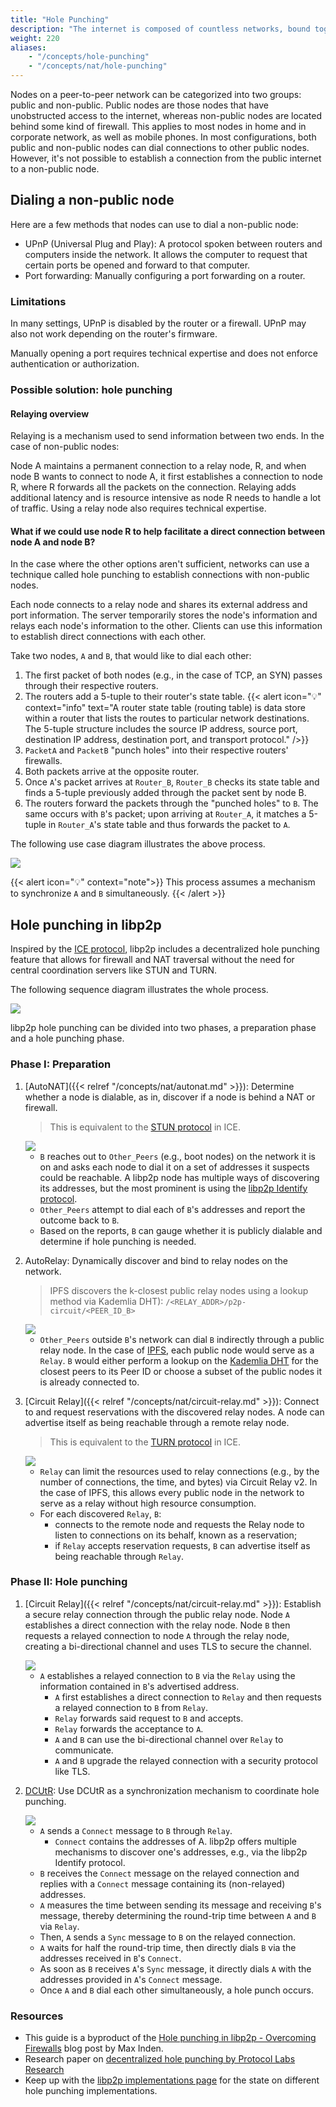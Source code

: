 ```yaml
---
title: "Hole Punching"
description: "The internet is composed of countless networks, bound together into shared address spaces by foundational transport protocols. As traffic moves between network boundaries, it's very common for a process called Network Address Translation to occur. Network Address Translation (NAT) maps an address from one address space to another."
weight: 220
aliases:
    - "/concepts/hole-punching"
    - "/concepts/nat/hole-punching"
---
```


Nodes on a peer-to-peer network can be categorized into two groups:
public and non-public. Public nodes are those nodes that have unobstructed
access to the internet, whereas non-public nodes are located behind some kind
of firewall. This applies to most nodes in home and in corporate network,
as well as mobile phones. In most configurations, both public and non-public
nodes can dial connections to other public nodes. However, it's not possible
to establish a connection from the public internet to a non-public node.

## Dialing a non-public node

Here are a few methods that nodes can use to dial a non-public node:

- UPnP (Universal Plug and Play): A protocol spoken between routers and computers
  inside the network. It allows the computer to request that certain ports be
  opened and forward to that computer.
- Port forwarding: Manually configuring a port forwarding on a router.

### Limitations

In many settings, UPnP is disabled by the router or a firewall.
UPnP may also not work depending on the router's firmware.

Manually opening a port requires technical expertise and does not
enforce authentication or authorization.

### Possible solution: hole punching

#### Relaying overview

Relaying is a mechanism used to send information between two ends.
In the case of non-public nodes:

Node A maintains a permanent connection to a relay node, R, and when node
B wants to connect to node A, it first establishes a connection to node R,
where R forwards all the packets on the connection. Relaying adds additional
latency and is resource intensive as node R needs to handle a lot of traffic.
Using a relay node also requires technical expertise.

#### What if we could use node R to help facilitate a **direct connection** between node A and node B?

In the case where the other options aren't sufficient, networks can
use a technique called hole punching to establish connections with
non-public nodes.

Each node connects to a relay node and shares its external address and port
information. The server temporarily stores the node's
information and relays each node's information to the other. Clients can
use this information to establish direct connections with each other.

Take two nodes, `A` and `B`, that would like to dial each other:

1. The first packet of both nodes (e.g., in the case of TCP, an SYN)
   passes through their respective routers.
2. The routers add a 5-tuple to their router's state table.
  {{< alert icon="💡" context="info" text="A router state table (routing table) is data store within a router that lists the routes to particular network destinations. The 5-tuple structure includes the source IP address, source port, destination IP address, destination port, and transport protocol." />}}
3. `PacketA` and `PacketB` "punch holes" into their respective routers'
   firewalls.
4. Both packets arrive at the opposite router.
5. Once `A`'s packet arrives at `Router_B`, `Router_B` checks its state
   table and finds a 5-tuple previously added through the packet sent by
   node B.
6. The routers forward the packets through the "punched holes" to `B`.
   The same occurs with `B`'s packet; upon arriving at `Router_A`, it matches
   a 5-tuple in `Router_A`'s state table and thus forwards the packet to `A`.

The following use case diagram illustrates the above process.

<img src="/concepts/assets/hole-punching/libp2p-hole-punching-2.svg/" >

{{< alert icon="💡" context="note">}}
This process assumes a mechanism to synchronize `A` and `B` simultaneously.
{{< /alert >}}

## Hole punching in libp2p

Inspired by the
[ICE protocol](https://datatracker.ietf.org/doc/html/rfc8445),
libp2p includes a decentralized hole punching
feature that allows for firewall and NAT traversal without the need
for central coordination servers like STUN and TURN.

The following sequence diagram illustrates the whole process.

<img src="/concepts/assets/hole-punching/libp2p-hole-punching-4.svg/" >

libp2p hole punching can be divided into two phases, a preparation phase and
a hole punching phase.

### Phase I: Preparation

1. [AutoNAT]({{< relref "/concepts/nat/autonat.md" >}}): Determine whether a node is dialable,
   as in, discover if a node is behind a NAT or firewall.

   > This is equivalent to the
   > [STUN protocol](https://www.rfc-editor.org/rfc/rfc3489) in ICE.

   <img src="/concepts/assets/hole-punching/libp2p-hole-punching-5.svg/" >

   - `B` reaches out to `Other_Peers` (e.g., boot nodes) on the network it
     is on and asks each node to dial it on a set of addresses it suspects
     could be reachable. A libp2p node has multiple ways of discovering its
     addresses, but the most prominent is using the
     [libp2p Identify protocol](https://github.com/libp2p/specs/blob/master/identify/README.md).
   - `Other_Peers` attempt to dial each of `B`'s addresses and report the
     outcome back to `B`.
   - Based on the reports, `B` can gauge whether it is publicly dialable and
     determine if hole punching is needed.

<!-- to add routing reference when available -->
<!-- to add autorelay reference when available -->

2. AutoRelay: Dynamically discover and bind to relay nodes on the network.
   > IPFS discovers the k-closest public relay nodes using a lookup method
   > via Kademlia DHT): `/<RELAY_ADDR>/p2p-circuit/<PEER_ID_B>`

    <img src="/concepts/assets/hole-punching/libp2p-hole-punching-6.svg/" >

    - `Other_Peers` outside `B`'s network can dial `B` indirectly through
      a public relay node. In the case of [IPFS](https://ipfs.tech/), each public
      node would serve as a `Relay`. `B` would either perform a lookup on the
      [Kademlia DHT](https://github.com/libp2p/specs/blob/master/kad-dht/README.md)
      for the closest peers to its Peer ID or choose a subset of the public nodes
      it is already connected to.

3. [Circuit Relay]({{< relref "/concepts/nat/circuit-relay.md" >}}): Connect to and request
   reservations with the discovered relay nodes. A node can advertise itself as
   being reachable through a remote relay node.

   > This is equivalent to the
   > [TURN protocol](https://datatracker.ietf.org/doc/html/rfc5766) in ICE.

    <img src="/concepts/assets/hole-punching/libp2p-hole-punching-7.svg/" >

   - `Relay` can limit the resources used to relay connections (e.g., by the number
     of connections, the time, and bytes) via Circuit Relay v2. In the case of IPFS,
     this allows every public node in the network to serve as a relay without high
     resource consumption.
   - For each discovered `Relay`, `B`:
       - connects to the remote node and requests the Relay node to listen to
         connections on its behalf, known as a reservation;
       - if `Relay` accepts reservation requests, `B` can advertise itself as being
         reachable through `Relay`.

### Phase II: Hole punching

1. [Circuit Relay]({{< relref "/concepts/nat/circuit-relay.md" >}}): Establish a secure relay connection
   through the public relay node. Node `A` establishes a direct connection with
   the relay node. Node `B` then requests a relayed connection to node `A` through
   the relay node, creating a bi-directional channel and uses TLS to secure the
   channel.

    <img src="/concepts/assets/hole-punching/libp2p-hole-punching-8.svg/" >

    - `A` establishes a relayed connection to `B` via the `Relay` using the
      information contained in `B`'s advertised address.
        - `A` first establishes a direct connection to `Relay` and then
          requests a relayed connection to `B` from `Relay`.
        - `Relay` forwards said request to `B` and accepts.
        - `Relay` forwards the acceptance to `A`.
        - `A` and `B` can use the bi-directional channel over `Relay` to
          communicate.
        - `A` and `B` upgrade the relayed connection with a security protocol
          like TLS.

   <!-- to add dcutr reference when available -->

2. [DCUtR](https://github.com/libp2p/specs/blob/master/relay/DCUtR.md): Use
   DCUtR as a synchronization mechanism to coordinate hole punching.

    <img src="/concepts/assets/hole-punching/libp2p-hole-punching-9.svg/" >

    - `A` sends a `Connect` message to `B` through `Relay`.
        - `Connect` contains the addresses of A. libp2p offers multiple
          mechanisms to discover one's addresses, e.g., via the libp2p Identify
          protocol.
    - `B` receives the `Connect` message on the relayed connection and replies
      with a `Connect` message containing its (non-relayed) addresses.
    - `A` measures the time between sending its message and receiving `B`'s
      message, thereby determining the round-trip time between `A` and `B` via `Relay`.
    - Then, `A` sends a `Sync` message to `B` on the relayed connection.
    - `A` waits for half the round-trip time, then directly dials `B` via the
      addresses received in `B`'s `Connect`.
    - As soon as `B` receives `A`'s `Sync` message, it directly dials `A` with the
      addresses provided in `A`'s `Connect` message.
    - Once `A` and `B` dial each other simultaneously, a hole punch occurs.

### Resources

- This guide is a byproduct of the
  [Hole punching in libp2p - Overcoming Firewalls](https://blog.ipfs.tech/2022-01-20-libp2p-hole-punching/)
  blog post by Max Inden.
- Research paper on
  [decentralized hole punching by Protocol Labs Research](https://research.protocol.ai/publications/decentralized-hole-punching/)
- Keep up with the [libp2p implementations page](https://libp2p.io/implementations/) for
  the state on different hole punching implementations.
